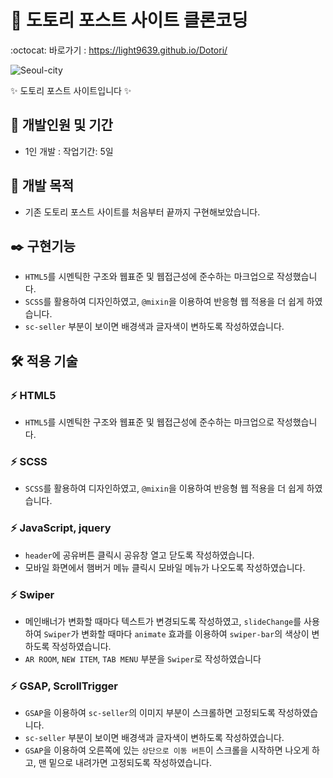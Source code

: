 # 🌰 도토리 포스트 사이트 클론코딩
:octocat: 바로가기 : https://light9639.github.io/Dotori/

<img src="https://github.com/light9639/Seoul-City/assets/95972251/1013d682-c9f5-49e9-9f44-f6a72ad24e14" alt="Seoul-city" /><br/>

✨ 도토리 포스트 사이트입니다 ✨
## :calendar: 개발인원 및 기간
- 1인 개발 : 작업기간: 5일
## :dart: 개발 목적
- 기존 도토리 포스트 사이트를 처음부터 끝까지 구현해보았습니다.
## :black_nib: 구현기능
- `HTML5`를 시멘틱한 구조와 웹표준 및 웹접근성에 준수하는 마크업으로 작성했습니다.
- `SCSS`를 활용하여 디자인하였고, `@mixin`을 이용하여 반응형 웹 적용을 더 쉽게 하였습니다.
- `sc-seller` 부분이 보이면 배경색과 글자색이 변하도록 작성하였습니다.
## :hammer_and_wrench: 적용 기술
### :zap: HTML5
- `HTML5`를 시멘틱한 구조와 웹표준 및 웹접근성에 준수하는 마크업으로 작성했습니다.
### :zap: SCSS
- `SCSS`를 활용하여 디자인하였고, `@mixin`을 이용하여 반응형 웹 적용을 더 쉽게 하였습니다.
### :zap: JavaScript, jquery
- `header`에 공유버튼 클릭시 공유창 열고 닫도록 작성하였습니다.
- 모바일 화면에서 햄버거 메뉴 클릭시 모바일 메뉴가 나오도록 작성하였습니다.
### :zap: Swiper
- 메인배너가 변화할 때마다 텍스트가 변경되도록 작성하였고, `slideChange`를 사용하여 `Swiper`가 변화할 때마다 `animate` 효과를 이용하여 `swiper-bar`의 색상이 변하도록 작성하였습니다.
- `AR ROOM`, `NEW ITEM`, `TAB MENU` 부분을 `Swiper`로 작성하였습니다
### :zap:  GSAP, ScrollTrigger
- `GSAP`을 이용하여 `sc-seller`의 이미지 부분이 스크롤하면 고정되도록 작성하였습니다.
- `sc-seller` 부분이 보이면 배경색과 글자색이 변하도록 작성하였습니다.
- `GSAP`을 이용하여 오른쪽에 있는 `상단으로 이동 버튼`이 스크롤을 시작하면 나오게 하고, 맨 밑으로 내려가면 고정되도록 작성하였습니다.
